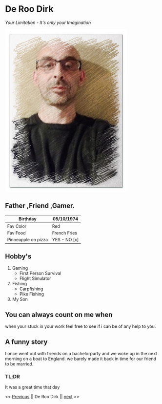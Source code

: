 # De Roo Dirk
*Your Limitation - It's only your Imagination*

![Drag Racing](https://raw.githubusercontent.com/DeRooDirk/markdown-challenge/main/dirkkk.jpg)

## Father ,Friend ,Gamer.

| Birthday | 05/10/1974 |
| --- | ---------- |
| Fav Color | Red | 
| Fav Food | French Fries | 
|Pinneapple on pizza |YES - NO  [x]  | 

## Hobby's
1. Gaming
    - First Person Survival
    - Flight Simulator
2. Fishing
    - Carpfishing
    - Pike Fishing
3. My Son

## You can always count on me when

when your stuck in your work feel free to see if i can be of any help to you.

## A funny story

I once went out with friends on a bachelorparty and we woke up in the next morning on a boat to England. we barely made it back in time for our friend to be married.

### TL;DR 
 It was a great time that day 


<< [Previous](www.google.com) || De Roo Dirk || [next](www.facebook.com) >>
